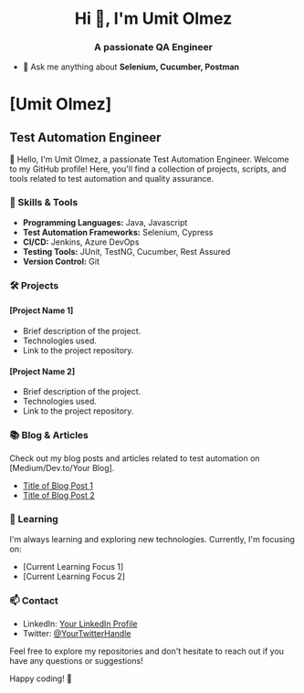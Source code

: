 <h1 align="center">Hi 👋, I'm Umit Olmez</h1>
<h3 align="center">A passionate QA Engineer</h3>

- 💬 Ask me anything about **Selenium, Cucumber, Postman**

# [Umit Olmez]

## Test Automation Engineer

👋 Hello, I'm Umit Olmez, a passionate Test Automation Engineer. Welcome to my GitHub profile! Here, you'll find a collection of projects, scripts, and tools related to test automation and quality assurance.

### 🔧 Skills & Tools

- **Programming Languages:** Java, Javascript
- **Test Automation Frameworks:** Selenium, Cypress
- **CI/CD:** Jenkins, Azure DevOps
- **Testing Tools:** JUnit, TestNG, Cucumber, Rest Assured
- **Version Control:** Git

### 🛠️ Projects

#### [Project Name 1]
- Brief description of the project.
- Technologies used.
- Link to the project repository.

#### [Project Name 2]
- Brief description of the project.
- Technologies used.
- Link to the project repository.

### 📚 Blog & Articles

Check out my blog posts and articles related to test automation on [Medium/Dev.to/Your Blog].

- [Title of Blog Post 1](Link)
- [Title of Blog Post 2](Link)

### 🌱 Learning

I'm always learning and exploring new technologies. Currently, I'm focusing on:

- [Current Learning Focus 1]
- [Current Learning Focus 2]

### 📫 Contact

- LinkedIn: [Your LinkedIn Profile](Link)
- Twitter: [@YourTwitterHandle](https://twitter.com/YourTwitterHandle)

Feel free to explore my repositories and don't hesitate to reach out if you have any questions or suggestions!

Happy coding! 🚀
